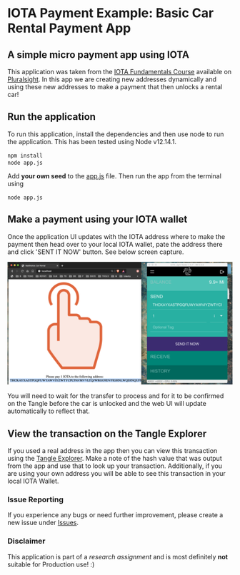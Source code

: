 # IOTA Payment Example: Basic Car Rental Payment App

## A simple micro payment app using IOTA

This application was taken from the [IOTA Fundamentals Course](https://app.pluralsight.com/library/courses/iota-fundamentals/table-of-contents) available on [Pluralsight](https://pluralsight.com). In this app we are creating new addresses dynamically and using these new addresses to make a payment that then unlocks a rental car!

## Run the application

To run this application, install the dependencies and then use node to run the application. This has been tested using Node v12.14.1.

```
npm install
node app.js
```

Add **your own seed** to the [app.js](./app.js) file. Then run the app from the terminal using

```
node app.js
```

## Make a payment using your IOTA wallet

Once the application UI updates with the IOTA address where to make the payment then head over to your local IOTA wallet, pate the address there and click 'SENT IT NOW' button. See below screen capture.

![IOTA Wallet Transaction](./img/iota-wallet-transaction.png)

You will need to wait for the transfer to process and for it to be confirmed on the Tangle before the car is unlocked and the web UI will update automatically to reflect that.

## View the transaction on the Tangle Explorer

If you used a real address in the app then you can view this transaction using the [Tangle Explorer](https://comnet.thetangle.org/). Make a note of the hash value that was output from the app and use that to look up your transaction. Additionally, if you are using your own address you will be able to see this transaction in your local IOTA Wallet.

### Issue Reporting

If you experience any bugs or need further improvement, please create a new issue under [Issues](https://github.com/jensendarren/iota-payment-example/issues).

### Disclaimer

This application is part of a _research assignment_ and is most definitely __not__ suitable for Production use! :)